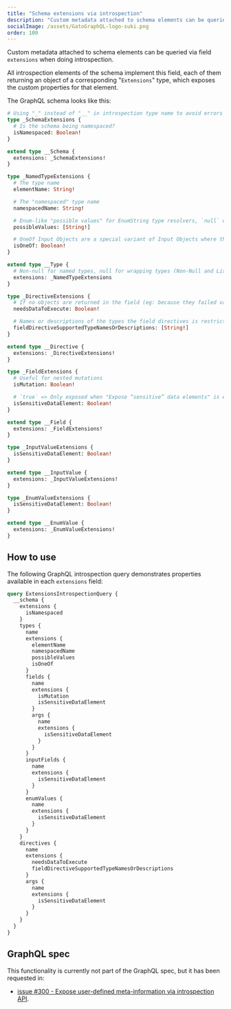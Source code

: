 ```yaml
---
title: "Schema extensions via introspection"
description: "Custom metadata attached to schema elements can be queried via field 'extensions' when doing introspection."
socialImage: /assets/GatoGraphQL-logo-suki.png
order: 100
---
```


Custom metadata attached to schema elements can be queried via field `extensions` when doing introspection.

All introspection elements of the schema implement this field, each of them returning an object of a corresponding "`Extensions`" type, which exposes the custom properties for that element.

The GraphQL schema looks like this:

```graphql
# Using "_" instead of "__" in introspection type name to avoid errors in graphql-js
type _SchemaExtensions {
  # Is the schema being namespaced?
  isNamespaced: Boolean!
}

extend type __Schema {
  extensions: _SchemaExtensions!
}

type _NamedTypeExtensions {
  # The type name
  elementName: String!

  # The "namespaced" type name
  namespacedName: String!

  # Enum-like "possible values" for EnumString type resolvers, `null` otherwise
  possibleValues: [String!]

  # OneOf Input Objects are a special variant of Input Objects where the type system asserts that exactly one of the fields must be set and non-null, all others being omitted.
  isOneOf: Boolean!
}

extend type __Type {
  # Non-null for named types, null for wrapping types (Non-Null and List)
  extensions: _NamedTypeExtensions
}

type _DirectiveExtensions {
  # If no objects are returned in the field (eg: because they failed validation), does the directive still need to be executed?
  needsDataToExecute: Boolean!

  # Names or descriptions of the types the field directives is restricted to, or `null` if it supports any type (i.e. it defines no restrictions)
  fieldDirectiveSupportedTypeNamesOrDescriptions: [String!]
}

extend type __Directive {
  extensions: _DirectiveExtensions!
}

type _FieldExtensions {
  # Useful for nested mutations
  isMutation: Boolean!

  # `true` => Only exposed when "Expose “sensitive” data elements" is enabled
  isSensitiveDataElement: Boolean!
}

extend type __Field {
  extensions: _FieldExtensions!
}

type _InputValueExtensions {
  isSensitiveDataElement: Boolean!
}

extend type __InputValue {
  extensions: _InputValueExtensions!
}

type _EnumValueExtensions {
  isSensitiveDataElement: Boolean!
}

extend type __EnumValue {
  extensions: _EnumValueExtensions!
}
```

## How to use

The following GraphQL introspection query demonstrates properties available in each `extensions` field:

```graphql
query ExtensionsIntrospectionQuery {
  __schema {
    extensions {
      isNamespaced
    }
    types {
      name
      extensions {
        elementName
        namespacedName
        possibleValues
        isOneOf
      }
      fields {
        name
        extensions {
          isMutation
          isSensitiveDataElement
        }
        args {
          name
          extensions {
            isSensitiveDataElement
          }
        }
      }
      inputFields {
        name
        extensions {
          isSensitiveDataElement
        }
      }
      enumValues {
        name
        extensions {
          isSensitiveDataElement
        }
      }
    }
    directives {
      name
      extensions {
        needsDataToExecute
        fieldDirectiveSupportedTypeNamesOrDescriptions
      }
      args {
        name
        extensions {
          isSensitiveDataElement
        }
      }
    }
  }
}
```

## GraphQL spec

This functionality is currently not part of the GraphQL spec, but it has been requested in:

- <a href="https://github.com/graphql/graphql-spec/issues/300" target="_blank">issue #300 - Expose user-defined meta-information via introspection API</a>.
